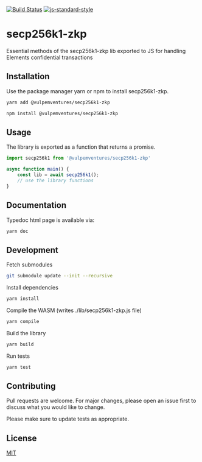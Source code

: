 [![Build Status](https://travis-ci.org/vulpemventures/secp256k1-zkp.png?branch=master)](https://travis-ci.org/vulpemventures/secp256k1-zkp)
[![js-standard-style](https://cdn.rawgit.com/feross/standard/master/badge.svg)](https://github.com/feross/standard)

# secp256k1-zkp

Essential methods of the secp256k1-zkp lib exported to JS for handling Elements confidential transactions

## Installation

Use the package manager yarn or npm to install secp256k1-zkp.

```bash
yarn add @vulpemventures/secp256k1-zkp

npm install @vulpemventures/secp256k1-zkp

```

## Usage

The library is exported as a function that returns a promise.

```ts
import secp256k1 from '@vulpemventures/secp256k1-zkp'

async function main() {
    const lib = await secp256k1();
    // use the library functions
}

```

## Documentation

Typedoc html page is available via:

```bash
yarn doc
```

## Development

Fetch submodules

```bash
git submodule update --init --recursive
```

Install dependencies

```bash
yarn install
```

Compile the WASM (writes ./lib/secp256k1-zkp.js file)

```bash
yarn compile
```

Build the library

```bash
yarn build
```

Run tests

```bash
yarn test
```

## Contributing

Pull requests are welcome. For major changes, please open an issue first
to discuss what you would like to change.

Please make sure to update tests as appropriate.

## License

[MIT](https://choosealicense.com/licenses/mit/)